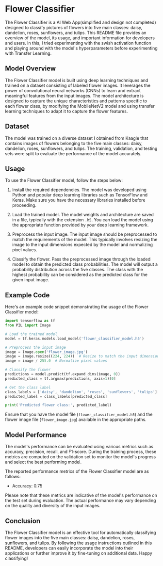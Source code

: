 # Flower Classifier

The Flower Classifier is a AI Web App(simplified and design not completed) designed to classify pictures of flowers into five main classes: daisy, dandelion, roses, sunflowers, and tulips. This README file provides an overview of the model, its usage, and important information for developers and users. In this, I tried experimenting with the swish activation function and playing around with the model's hyperparameters before experimenting with Transfer Learning.

## Model Overview

The Flower Classifier model is built using deep learning techniques and trained on a dataset consisting of labeled flower images. It leverages the power of convolutional neural networks (CNNs) to learn and extract meaningful features from the input images. The model architecture is designed to capture the unique characteristics and patterns specific to each flower class, by modifying the MobileNetV2 model and using transfer learning techniques to adapt it to capture the flower features.

## Dataset

The model was trained on a diverse dataset I obtained from Kaagle that contains images of flowers belonging to the five main classes: daisy, dandelion, roses, sunflowers, and tulips. The training, validation, and testing sets were split to evaluate the performance of the model accurately.

## Usage

To use the Flower Classifier model, follow the steps below:

1. Install the required dependencies. The model was developed using Python and popular deep learning libraries such as TensorFlow and Keras. Make sure you have the necessary libraries installed before proceeding.

2. Load the trained model. The model weights and architecture are saved in a file, typically with the extension `.h5`. You can load the model using the appropriate function provided by your deep learning framework.

3. Preprocess the input image. The input image should be preprocessed to match the requirements of the model. This typically involves resizing the image to the input dimensions expected by the model and normalizing pixel values.

4. Classify the flower. Pass the preprocessed image through the loaded model to obtain the predicted class probabilities. The model will output a probability distribution across the five classes. The class with the highest probability can be considered as the predicted class for the given input image.

## Example Code

Here's an example code snippet demonstrating the usage of the Flower Classifier model:

```python
import tensorflow as tf
from PIL import Image

# Load the trained model
model = tf.keras.models.load_model('flower_classifier_model.h5')

# Preprocess the input image
image = Image.open('flower_image.jpg')
image = image.resize((224, 224))  # Resize to match the input dimensions expected by the model
image = image / 255.0  # Normalize pixel values

# Classify the flower
predictions = model.predict(tf.expand_dims(image, 0))
predicted_class = tf.argmax(predictions, axis=1)[0]

# Get the class label
class_labels = ['daisy', 'dandelion', 'roses', 'sunflowers', 'tulips']
predicted_label = class_labels[predicted_class]

print('Predicted flower class:', predicted_label)
```

Ensure that you have the model file (`flower_classifier_model.h5`) and the flower image file (`flower_image.jpg`) available in the appropriate paths.

## Model Performance

The model's performance can be evaluated using various metrics such as accuracy, precision, recall, and F1-score. During the training process, these metrics are computed on the validation set to monitor the model's progress and select the best performing model.

The reported performance metrics of the Flower Classifier model are as follows:

- Accuracy: 0.75

Please note that these metrics are indicative of the model's performance on the test set during evaluation. The actual performance may vary depending on the quality and diversity of the input images.

## Conclusion

The Flower Classifier model is an effective tool for automatically classifying flower images into the five main classes: daisy, dandelion, roses, sunflowers, and tulips. By following the usage instructions outlined in this README, developers can easily incorporate the model into their applications or further improve it by fine-tuning on additional data. Happy classifying!
